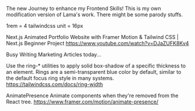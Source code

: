 The new Journey to enhance my Frontend Skills!
This is my own modification version of Lama's work.
There might be some parody stuffs.

1rem = 4 tailwindcss unit = 16px

Next.js Animated Portfolio Website with Framer Motion & Tailwind CSS | Next.js Beginner Project
https://www.youtube.com/watch?v=DJaZUFK8Kv4

Busy Writing Marketing Articles today...

Use the ring-* utilities to apply solid box-shadow of a specific thickness to an element. Rings are a semi-transparent blue color by default, similar to the default focus ring style in many systems.
https://tailwindcss.com/docs/ring-width

AnimatePresence
Animate components when they're removed from the React tree.
https://www.framer.com/motion/animate-presence/